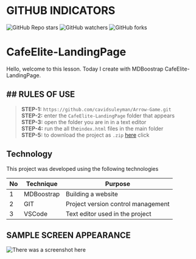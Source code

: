 # GITHUB INDICATORS

![GitHub Repo stars](https://img.shields.io/github/stars/cavidsuleyman/CafeElite-LandingPage?style=for-the-badge)
![GitHub watchers](https://img.shields.io/github/watchers/cavidsuleyman/CafeElite-LandingPage?style=for-the-badge)
![GitHub forks](https://img.shields.io/github/forks/cavidsuleyman/CafeElite-LandingPage?style=for-the-badge)

  # CafeElite-LandingPage

Hello, welcome to this lesson. Today I create with MDBoostrap CafeElite-LandingPage.
## ## RULES OF USE

> **STEP-1:** `https://github.com/cavidsuleyman/Arrow-Game.git` <br/>
> **STEP-2:**  enter the `CafeElite-LandingPage` folder that appears <br/>
> **STEP-3:**  open the folder you are in in a text editor <br/>
> **STEP-4:**  run the  all the`index.html` files in the main folder <br/>
> **STEP-5:**  to download the project as `.zip`  [here](https://github.com/cavidsuleyman/Arrow-Game/archive/refs/heads/master.zip) click <br/>


## Technology

This project was developed using the following technologies

| No | Technique | Purpose |
| - | ---------- | --------------------- |
| 1 | MDBoostrap | Building a website |
| 2 | GIT |  Project version control management |
| 3 | VSCode | Text editor used in the project |


## SAMPLE SCREEN APPEARANCE

![There was a screenshot here](./screen-1.2.PNG)


 
